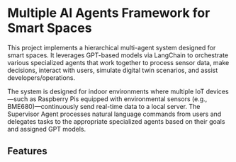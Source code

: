 # Multiple AI Agents Framework for Smart Spaces

This project implements a hierarchical multi-agent system designed for smart spaces. It leverages GPT-based models via LangChain to orchestrate various specialized agents that work together to process sensor data, make decisions, interact with users, simulate digital twin scenarios, and assist developers/operations.

The system is designed for indoor environments where multiple IoT devices—such as Raspberry Pis equipped with environmental sensors (e.g., BME680)—continuously send real-time data to a local server. The Supervisor Agent processes natural language commands from users and delegates tasks to the appropriate specialized agents based on their goals and assigned GPT models.

## Features
